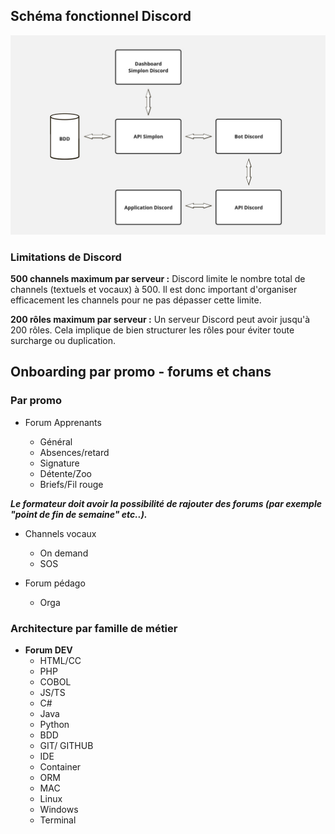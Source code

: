 ## Schéma fonctionnel Discord

![schemafonctionnel](../assets/images/schema-fonctionnel.jpg)

### Limitations de Discord

**500 channels maximum par serveur :**
    Discord limite le nombre total de channels (textuels et vocaux) à 500. Il est donc important d'organiser efficacement les channels pour ne pas dépasser cette limite.

**200 rôles maximum par serveur :**
    Un serveur Discord peut avoir jusqu'à 200 rôles. Cela implique de bien structurer les rôles pour éviter toute surcharge ou duplication.

## Onboarding par promo - forums et chans

### Par promo 

- Forum Apprenants
    
    - Général
    - Absences/retard
    - Signature
    - Détente/Zoo
    - Briefs/Fil rouge

***Le formateur doit avoir la possibilité de rajouter des forums (par exemple "point de fin de semaine" etc..).***

- Channels vocaux

    - On demand
    - SOS

- Forum pédago
    - Orga

### Architecture par famille de métier

- **Forum DEV**
    - HTML/CC
    - PHP
    - COBOL
    - JS/TS
    - C#
    - Java
    - Python
    - BDD
    - GIT/ GITHUB
    - IDE
    - Container
    - ORM
    - MAC
    - Linux
    - Windows
    - Terminal


